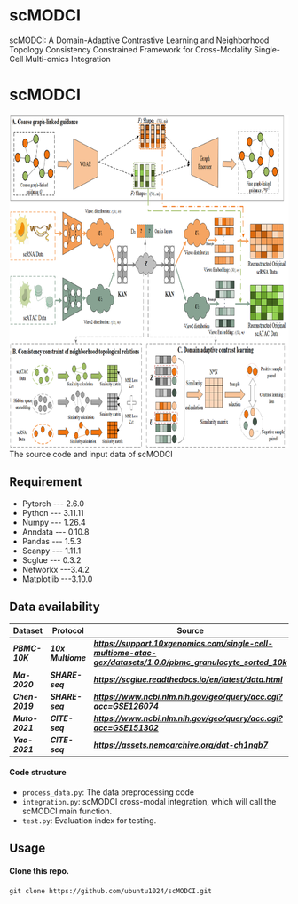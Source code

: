 # scMODCI
scMODCI: A Domain-Adaptive Contrastive Learning and Neighborhood Topology Consistency Constrained Framework for Cross-Modality Single-Cell Multi-omics Integration

# scMODCI
<img src="Model image/scMODCI.png" width="800" height="600" />
The source code and input data of scMODCI

## Requirement
- Pytorch --- 2.6.0
- Python --- 3.11.11
- Numpy --- 1.26.4
- Anndata --- 0.10.8
- Pandas --- 1.5.3
- Scanpy --- 1.11.1
- Scglue --- 0.3.2
- Networkx ---3.4.2
- Matplotlib ---3.10.0

## Data availability
|  Dataset              | Protocol   | Source |
| --------------------------- | ----------------------- | ----------------------- |
| ***PBMC-10K***             | ***10x Multiome***      | ***https://support.10xgenomics.com/single-cell-multiome-atac-gex/datasets/1.0.0/pbmc_granulocyte_sorted_10k*** |
| ***Ma-2020***             | ***SHARE-seq*** | ***https://scglue.readthedocs.io/en/latest/data.html***        |
| ***Chen-2019***          | ***SHARE-seq***      | ***https://www.ncbi.nlm.nih.gov/geo/query/acc.cgi?acc=GSE126074***     |
| ***Muto-2021***          | ***CITE-seq***      | ***https://www.ncbi.nlm.nih.gov/geo/query/acc.cgi?acc=GSE151302***     |
| ***Yao-2021***          | ***CITE-seq***      | ***https://assets.nemoarchive.org/dat-ch1nqb7***     |


#### Code structure
- ```process_data.py```: The data preprocessing code
- ```integration.py```: scMODCI cross-modal integration, which will call the scMODCI main function.
- ```test.py```: Evaluation index for testing.

## Usage
#### Clone this repo.
```
git clone https://github.com/ubuntu1024/scMODCI.git
```
